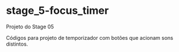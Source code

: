 # stage_5-focus_timer
Projeto do Stage 05

Códigos para projeto de temporizador com botões que acionam sons distintos.
